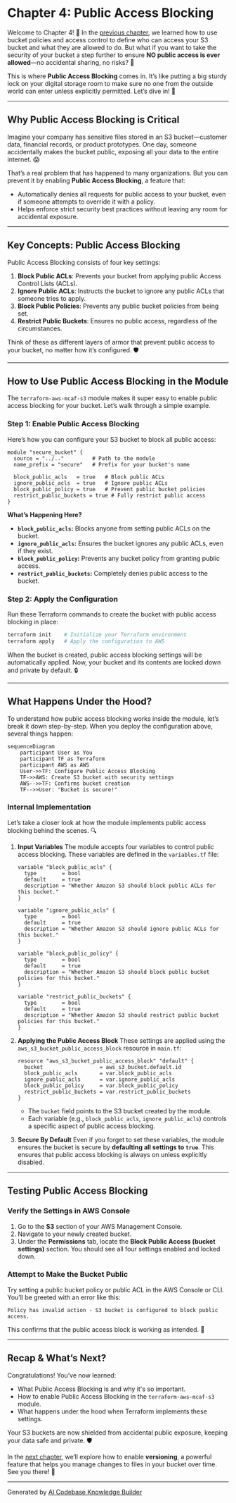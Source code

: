# Chapter 4: Public Access Blocking

Welcome to Chapter 4! 🎉 In the [previous chapter](03_bucket_policy___access_control_.md), we learned how to use bucket policies and access control to define who can access your S3 bucket and what they are allowed to do. But what if you want to take the security of your bucket a step further to ensure **NO public access is ever allowed**—no accidental sharing, no risks? 🤔

This is where **Public Access Blocking** comes in. It’s like putting a big sturdy lock on your digital storage room to make sure no one from the outside world can enter unless explicitly permitted. Let’s dive in! 🚀

---

## Why Public Access Blocking is Critical

Imagine your company has sensitive files stored in an S3 bucket—customer data, financial records, or product prototypes. One day, someone accidentally makes the bucket public, exposing all your data to the entire internet. 😱

That’s a real problem that has happened to many organizations. But you can prevent it by enabling **Public Access Blocking**, a feature that:
- Automatically denies all requests for public access to your bucket, even if someone attempts to override it with a policy.
- Helps enforce strict security best practices without leaving any room for accidental exposure.

---

## Key Concepts: Public Access Blocking

Public Access Blocking consists of four key settings:
1. **Block Public ACLs**: Prevents your bucket from applying public Access Control Lists (ACLs).
2. **Ignore Public ACLs**: Instructs the bucket to ignore any public ACLs that someone tries to apply.
3. **Block Public Policies**: Prevents any public bucket policies from being set.
4. **Restrict Public Buckets**: Ensures no public access, regardless of the circumstances.

Think of these as different layers of armor that prevent public access to your bucket, no matter how it’s configured. 🛡️

---

## How to Use Public Access Blocking in the Module

The `terraform-aws-mcaf-s3` module makes it super easy to enable public access blocking for your bucket. Let’s walk through a simple example.

### Step 1: Enable Public Access Blocking

Here’s how you can configure your S3 bucket to block all public access:

```hcl
module "secure_bucket" {
  source = "../.."         # Path to the module
  name_prefix = "secure"   # Prefix for your bucket's name

  block_public_acls   = true   # Block public ACLs
  ignore_public_acls  = true   # Ignore public ACLs
  block_public_policy = true   # Prevent public bucket policies
  restrict_public_buckets = true # Fully restrict public access
}
```

**What’s Happening Here?**
- **`block_public_acls`:** Blocks anyone from setting public ACLs on the bucket.
- **`ignore_public_acls`:** Ensures the bucket ignores any public ACLs, even if they exist.
- **`block_public_policy`:** Prevents any bucket policy from granting public access.
- **`restrict_public_buckets`:** Completely denies public access to the bucket.

### Step 2: Apply the Configuration

Run these Terraform commands to create the bucket with public access blocking in place:

```bash
terraform init    # Initialize your Terraform environment
terraform apply   # Apply the configuration to AWS
```

When the bucket is created, public access blocking settings will be automatically applied. Now, your bucket and its contents are locked down and private by default. 🔒

---

## What Happens Under the Hood?

To understand how public access blocking works inside the module, let’s break it down step-by-step. When you deploy the configuration above, several things happen:

```mermaid
sequenceDiagram
    participant User as You
    participant TF as Terraform
    participant AWS as AWS
    User->>TF: Configure Public Access Blocking
    TF->>AWS: Create S3 bucket with security settings
    AWS-->>TF: Confirms bucket creation
    TF-->>User: "Bucket is secure!"
```

### Internal Implementation

Let’s take a closer look at how the module implements public access blocking behind the scenes. 🔍

1. **Input Variables**
   The module accepts four variables to control public access blocking. These variables are defined in the `variables.tf` file:

   ```hcl
   variable "block_public_acls" {
     type        = bool
     default     = true
     description = "Whether Amazon S3 should block public ACLs for this bucket."
   }

   variable "ignore_public_acls" {
     type        = bool
     default     = true
     description = "Whether Amazon S3 should ignore public ACLs for this bucket."
   }

   variable "block_public_policy" {
     type        = bool
     default     = true
     description = "Whether Amazon S3 should block public bucket policies for this bucket."
   }

   variable "restrict_public_buckets" {
     type        = bool
     default     = true
     description = "Whether Amazon S3 should restrict public bucket policies for this bucket."
   }
   ```

2. **Applying the Public Access Block**
   These settings are applied using the `aws_s3_bucket_public_access_block` resource in `main.tf`:

   ```hcl
   resource "aws_s3_bucket_public_access_block" "default" {
     bucket                  = aws_s3_bucket.default.id
     block_public_acls       = var.block_public_acls
     ignore_public_acls      = var.ignore_public_acls
     block_public_policy     = var.block_public_policy
     restrict_public_buckets = var.restrict_public_buckets
   }
   ```

   - The `bucket` field points to the S3 bucket created by the module.
   - Each variable (e.g., `block_public_acls`, `ignore_public_acls`) controls a specific aspect of public access blocking.

3. **Secure By Default**
   Even if you forget to set these variables, the module ensures the bucket is secure by **defaulting all settings to `true`**. This ensures that public access blocking is always on unless explicitly disabled.

---

## Testing Public Access Blocking

### Verify the Settings in AWS Console

1. Go to the **S3** section of your AWS Management Console.
2. Navigate to your newly created bucket.
3. Under the **Permissions** tab, locate the **Block Public Access (bucket settings)** section.
   You should see all four settings enabled and locked down.

### Attempt to Make the Bucket Public

Try setting a public bucket policy or public ACL in the AWS Console or CLI. You’ll be greeted with an error like this:

```plaintext
Policy has invalid action - S3 bucket is configured to block public access.
```

This confirms that the public access block is working as intended. 🎉

---

## Recap & What’s Next?

Congratulations! You’ve now learned:
- What Public Access Blocking is and why it's so important.
- How to enable Public Access Blocking in the `terraform-aws-mcaf-s3` module.
- What happens under the hood when Terraform implements these settings.

Your S3 buckets are now shielded from accidental public exposure, keeping your data safe and private. 🛡️

In the [next chapter](05_versioning_.md), we’ll explore how to enable **versioning**, a powerful feature that helps you manage changes to files in your bucket over time. See you there! 👋

---

Generated by [AI Codebase Knowledge Builder](https://github.com/The-Pocket/Tutorial-Codebase-Knowledge)
